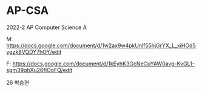 # AP-CSA

2022-2 AP Computer Science A 


M: https://docs.google.com/document/d/1w2ax9w4pkUnlf55hjGrYX_L_xiHOd5ygzk8VQDY7hOY/edit

F: https://docs.google.com/document/d/1kEyhK3GcNeCuYAW0avg-KvGL1-sgm39qhXu26fIOoFQ/edit

26 박승현
